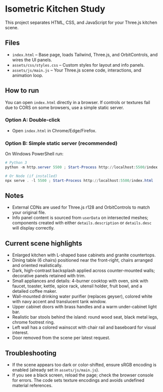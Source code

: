 # Isometric Kitchen Study

This project separates HTML, CSS, and JavaScript for your Three.js kitchen scene.

## Files

- `index.html` – Base page, loads Tailwind, Three.js, and OrbitControls, and wires the UI panels.
- `assets/css/styles.css` – Custom styles for layout and info panels.
- `assets/js/main.js` – Your Three.js scene code, interactions, and animation loop.

## How to run

You can open `index.html` directly in a browser. If controls or textures fail due to CORS on some browsers, use a simple static server.

### Option A: Double-click

- Open `index.html` in Chrome/Edge/Firefox.

### Option B: Simple static server (recommended)

On Windows PowerShell run:

```powershell
# Python 3
python -m http.server 5500 ; Start-Process http://localhost:5500/index.html

# Or Node (if installed)
npx serve . -l 5500 ; Start-Process http://localhost:5500/index.html
```

## Notes

- External CDNs are used for Three.js r128 and OrbitControls to match your original file.
- Info panel content is sourced from `userData` on intersected meshes; components created with either `details.description` or `details.desc` will display correctly.

## Current scene highlights

- Enlarged kitchen with L-shaped base cabinets and granite countertops.
- Dining table (6 chairs) positioned near the front-right, chairs arranged and oriented realistically.
- Dark, high-contrast backsplash applied across counter-mounted walls; decorative panels retained with trim.
- Small appliances and details: 4-burner cooktop with oven, sink with faucet, toaster, kettle, spice rack, utensil holder, fruit bowl, and a detailed coffee maker.
- Wall-mounted drinking water purifier (replaces geyser), colored white with navy accent and translucent tank window.
- Upper cabinet doors with brass handles and a warm under-cabinet light bar.
- Realistic bar stools behind the island: round wood seat, black metal legs, chrome footrest ring.
- Left wall has a colored wainscot with chair rail and baseboard for visual interest.
- Door removed from the scene per latest request.

## Troubleshooting

- If the scene appears too dark or color-shifted, ensure sRGB encoding is enabled (already set in `assets/js/main.js`).
- If you see a black screen, reload the page; check the browser console for errors. The code sets texture encodings and avoids undefined material references.
